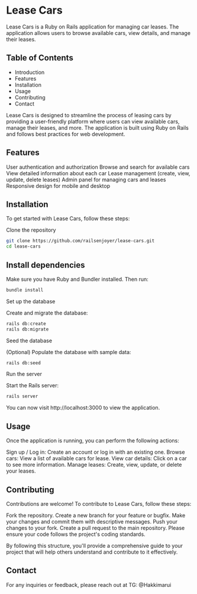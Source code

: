 # Lease Cars

Lease Cars is a Ruby on Rails application for managing car leases. The application allows users to browse available cars, view details, and manage their leases.

## Table of Contents

- Introduction
- Features
- Installation
- Usage
- Contributing
- Contact

Lease Cars is designed to streamline the process of leasing cars by providing a user-friendly platform where users can view available cars, manage their leases, and more. The application is built using Ruby on Rails and follows best practices for web development.

## Features

User authentication and authorization
Browse and search for available cars
View detailed information about each car
Lease management (create, view, update, delete leases)
Admin panel for managing cars and leases
Responsive design for mobile and desktop

## Installation
To get started with Lease Cars, follow these steps:

Clone the repository

```bash
git clone https://github.com/railsenjoyer/lease-cars.git
cd lease-cars
```

## Install dependencies

Make sure you have Ruby and Bundler installed. Then run:

```bash
bundle install
```

Set up the database

Create and migrate the database:

```bash
rails db:create
rails db:migrate
```

Seed the database

(Optional) Populate the database with sample data:

```bash
rails db:seed
```
Run the server

Start the Rails server:

```bash
rails server
```

You can now visit http://localhost:3000 to view the application.

## Usage

Once the application is running, you can perform the following actions:

Sign up / Log in: Create an account or log in with an existing one.
Browse cars: View a list of available cars for lease.
View car details: Click on a car to see more information.
Manage leases: Create, view, update, or delete your leases.

## Contributing

Contributions are welcome! To contribute to Lease Cars, follow these steps:

Fork the repository.
Create a new branch for your feature or bugfix.
Make your changes and commit them with descriptive messages.
Push your changes to your fork.
Create a pull request to the main repository.
Please ensure your code follows the project's coding standards.

By following this structure, you'll provide a comprehensive guide to your project that will help others understand and contribute to it effectively.

## Contact

For any inquiries or feedback, please reach out at TG: @Hakkimarui